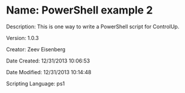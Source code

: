 ﻿# Name: PowerShell example 2

Description: This is one way to write a PowerShell script for ControlUp.

Version: 1.0.3

Creator: Zeev Eisenberg

Date Created: 12/31/2013 10:06:53

Date Modified: 12/31/2013 10:14:48

Scripting Language: ps1

